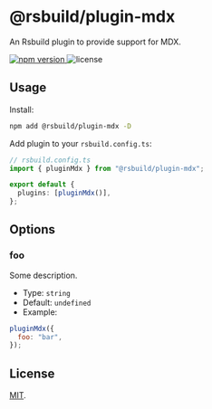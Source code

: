 # @rsbuild/plugin-mdx

An Rsbuild plugin to provide support for MDX.

<p>
  <a href="https://npmjs.com/package/@rsbuild/plugin-mdx">
   <img src="https://img.shields.io/npm/v/@rsbuild/plugin-mdx?style=flat-square&colorA=564341&colorB=EDED91" alt="npm version" />
  </a>
  <img src="https://img.shields.io/badge/License-MIT-blue.svg?style=flat-square&colorA=564341&colorB=EDED91" alt="license" />
</p>

## Usage

Install:

```bash
npm add @rsbuild/plugin-mdx -D
```

Add plugin to your `rsbuild.config.ts`:

```ts
// rsbuild.config.ts
import { pluginMdx } from "@rsbuild/plugin-mdx";

export default {
  plugins: [pluginMdx()],
};
```

## Options

### foo

Some description.

- Type: `string`
- Default: `undefined`
- Example:

```js
pluginMdx({
  foo: "bar",
});
```

## License

[MIT](./LICENSE).
